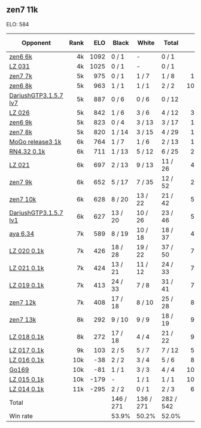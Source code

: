 ## zen7 11k ##

ELO: 584

Opponent | Rank | ELO | Black | White | Total | Win rate
---------|-----:|----:|-------|-------|-------|-------:
[zen6 6k](zen6%206k.md) | 4k | 1092 | 0 / 1 | - | 0 / 1 | 0.0%
[LZ 031](LZ%20031.md) | 4k | 1025 | 0 / 1 | - | 0 / 1 | 0.0%
[zen7 7k](zen7%207k.md) | 5k | 975 | 0 / 1 | 1 / 7 | 1 / 8 | 12.5%
[zen6 8k](zen6%208k.md) | 5k | 963 | 1 / 1 | 1 / 1 | 2 / 2 | 100.0%
[DariushGTP3.1.5.7 lv7](DariushGTP3.1.5.7%20lv7.md) | 5k | 887 | 0 / 6 | 0 / 6 | 0 / 12 | 0.0%
[LZ 026](LZ%20026.md) | 5k | 842 | 1 / 6 | 3 / 6 | 4 / 12 | 33.3%
[zen6 9k](zen6%209k.md) | 5k | 823 | 0 / 4 | 3 / 13 | 3 / 17 | 17.6%
[zen7 8k](zen7%208k.md) | 5k | 820 | 1 / 14 | 3 / 15 | 4 / 29 | 13.8%
[MoGo release3 1k](MoGo%20release3%201k.md) | 6k | 764 | 1 / 7 | 1 / 6 | 2 / 13 | 15.4%
[RN4.32 0.1k](RN4.32%200.1k.md) | 6k | 711 | 1 / 13 | 5 / 12 | 6 / 25 | 24.0%
[LZ 021](LZ%20021.md) | 6k | 697 | 2 / 13 | 9 / 13 | 11 / 26 | 42.3%
[zen7 9k](zen7%209k.md) | 6k | 652 | 5 / 17 | 7 / 35 | 12 / 52 | 23.1%
[zen7 10k](zen7%2010k.md) | 6k | 628 | 8 / 20 | 13 / 22 | 21 / 42 | 50.0%
[DariushGTP3.1.5.7 lv1](DariushGTP3.1.5.7%20lv1.md) | 6k | 627 | 13 / 20 | 10 / 26 | 23 / 46 | 50.0%
[aya 6.34](aya%206.34.md) | 7k | 589 | 8 / 19 | 10 / 18 | 18 / 37 | 48.6%
[LZ 020 0.1k](LZ%20020%200.1k.md) | 7k | 426 | 18 / 28 | 19 / 22 | 37 / 50 | 74.0%
[LZ 021 0.1k](LZ%20021%200.1k.md) | 7k | 424 | 13 / 21 | 11 / 12 | 24 / 33 | 72.7%
[LZ 019 0.1k](LZ%20019%200.1k.md) | 7k | 413 | 24 / 33 | 7 / 8 | 31 / 41 | 75.6%
[zen7 12k](zen7%2012k.md) | 7k | 408 | 17 / 18 | 8 / 10 | 25 / 28 | 89.3%
[zen7 13k](zen7%2013k.md) | 8k | 292 | 9 / 10 | 9 / 9 | 18 / 19 | 94.7%
[LZ 018 0.1k](LZ%20018%200.1k.md) | 8k | 272 | 17 / 18 | 4 / 4 | 21 / 22 | 95.5%
[LZ 017 0.1k](LZ%20017%200.1k.md) | 9k | 103 | 2 / 5 | 5 / 7 | 7 / 12 | 58.3%
[LZ 016 0.1k](LZ%20016%200.1k.md) | 10k | -38 | 2 / 2 | 3 / 4 | 5 / 6 | 83.3%
[Go169](Go169.md) | 10k | -81 | 1 / 1 | 3 / 3 | 4 / 4 | 100.0%
[LZ 015 0.1k](LZ%20015%200.1k.md) | 10k | -179 | - | 1 / 1 | 1 / 1 | 100.0%
[LZ 014 0.1k](LZ%20014%200.1k.md) | 11k | -295 | 2 / 2 | 0 / 1 | 2 / 3 | 66.7%
Total | | | 146 / 271 | 136 / 271 | 282 / 542 | 
Win rate| | | 53.9% | 50.2% | 52.0% | 
